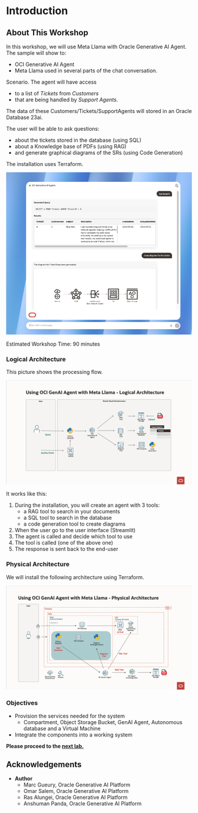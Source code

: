 # Introduction

## About This Workshop
In this workshop, we will use Meta Llama with Oracle Generative AI Agent. 
The sample will show to:
- OCI Generative AI Agent 
- Meta Llama used in several parts of the chat conversation. 

Scenario. The agent will have access 
- to a list of *Tickets* from *Customers* 
- that are being handled by *Support Agents*.

The data of these Customers/Tickets/SupportAgents will stored in an Oracle Database 23ai.

The user will be able to ask questions:
- about the tickets stored in the database (using SQL)
- about a Knowledge base of PDFs (using RAG) 
- and generate graphical diagrams of the SRs (using Code Generation)

The installation uses Terraform.

![Screenshot](images/app-screenshot.png)

Estimated Workshop Time: 90 minutes

### Logical Architecture

This picture shows the processing flow.

![Architecture](images/logical-architecture.png)

It works like this:
1. During the installation, you will create an agent with 3 tools:
    - a RAG tool to search in your documents
    - a SQL tool to search in the database
    - a code generation tool to create diagrams
1. When the user go to the user interface (Streamlit)
1. The agent is called and decide which tool to use
1. The tool is called (one of the above one)
1. The response is sent back to the end-user

### Physical Architecture

We will install the following architecture using Terraform.

![Physical Architecture](images/physical-architecture.png)

### Objectives

- Provision the services needed for the system
    - Compartment, Object Storage Bucket, GenAI Agent, Autonomous database and a Virtual Machine
- Integrate the components into a working system

**Please proceed to the [next lab.](#next)**

## Acknowledgements 

- **Author**
    - Marc Gueury, Oracle Generative AI Platform
    - Omar Salem, Oracle Generative AI Platform
    - Ras Alungei, Oracle Generative AI Platform
    - Anshuman Panda, Oracle Generative AI Platform
